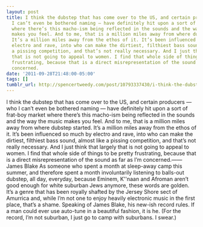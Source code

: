 ```yaml
---
layout: post
title: I think the dubstep that has come over to the US, and certain producers — who
  I can’t even be bothered naming — have definitely hit upon a sort of frat-boy market
  where there’s this macho-ism being reflected in the sounds and the way the music
  makes you feel. And to me, that is a million miles away from where dubstep started.
  It’s a million miles away from the ethos of it. It’s been influenced so much by
  electro and rave, into who can make the dirtiest, filthiest bass sound, almost like
  a pissing competition, and that’s not really necessary. And I just think that largely
  that is not going to appeal to women. I find that whole side of things to be pretty
  frustrating, because that is a direct misrepresentation of the sound as far as I’m
  concerned.
date: '2011-09-28T21:48:00-05:00'
tags: []
tumblr_url: http://spencertweedy.com/post/10793337430/i-think-the-dubstep-that-has-come-over-to-the-us
---
```

I think the dubstep that has come over to the US, and certain producers — who I can’t even be bothered naming — have definitely hit upon a sort of frat-boy market where there’s this macho-ism being reflected in the sounds and the way the music makes you feel. And to me, that is a million miles away from where dubstep started. It’s a million miles away from the ethos of it. It’s been influenced so much by electro and rave, into who can make the dirtiest, filthiest bass sound, almost like a pissing competition, and that’s not really necessary. And I just think that largely that is not going to appeal to women. I find that whole side of things to be pretty frustrating, because that is a direct misrepresentation of the sound as far as I’m concerned.—— James Blake
As someone who spent a month at sleep-away camp this summer, and therefore spent a month involuntarily listening to balls-out dubstep, all day, everyday, because Eminem, K''naan and Afroman aren’t good enough for white suburban Jews anymore, these words are golden. It’s a genre that has been royally shafted by the Jersey Shore sect of Amurrica and, while I’m not one to enjoy heavily electronic music in the first place, that’s a shame.
Speaking of James Blake, his new-ish record rules. If a man could ever use auto-tune in a beautiful fashion, it is he.
(For the record, I’m not suburban, I just go to camp with suburbans. I swear.)
